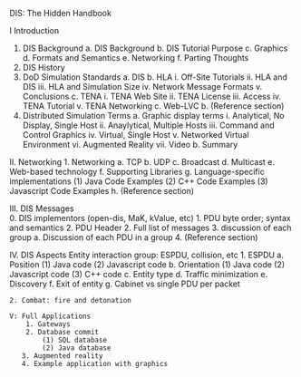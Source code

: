 DIS: The Hidden Handbook

I Introduction

1. DIS Background
	a. DIS Background
	b. DIS Tutorial Purpose
	c. Graphics
	d. Formats and Semantics
	e. Networking
	f. Parting Thoughts
2. DIS History
3. DoD Simulation Standards
   a. DIS
   b. HLA
     i. Off-Site Tutorials
     ii. HLA and DIS
     iii. HLA and Simulation Size
     iv. Network Message Formats
     v. Conclusions
   c. TENA
     i. TENA Web Site
     ii. TENA License
     iii. Access
     iv. TENA Tutorial
     v. TENA Networking
   c. Web-LVC
   b. (Reference section)
3. 	Distributed Simulation Terms
   a. Graphic display terms
   		i. Analytical, No Display, Single Host
		ii. Anaylytical, Multiple Hosts
		iii. Command and Control Graphics
		iv. Virtual, Single Host
		v. Networked Virtual Environment
		vi. Augmented Reality
		vii. Video
	b. Summary
		 	
 II. Networking
    1. Networking
      a. TCP
      b. UDP
      c. Broadcast
      d. Multicast
      e. Web-based technology
      f. Supporting Libraries
      g. Language-specific implementations
      	 (1) Java Code Examples
      	 (2) C++ Code Examples
      	 (3) Javascript Code Examples
      h. (Reference section)
      
 III. DIS Messages	
   0. DIS implementors (open-dis, MaK, kValue, etc)
	1. PDU byte order; syntax and semantics
	2. PDU Header
	2. Full list of messages
	3. discussion of each group
	 a. Discussion of each PDU in a group
	4. (Reference section)

  IV. DIS Aspects
    Entity interaction group: ESPDU, collision, etc
    1. ESPDU 
    	a. Position
    		(1) Java code
    		(2) Javascript code
    	b. Orientation
    	   (1) Java code
    		(2) Javascript code
    		(3) C++ code
    	c. Entity type
    	d. Traffic minimization
    	e. Discovery
    	f. Exit of entity
    	g. Cabinet vs single PDU per packet
    	
    	
    2. Combat: fire and detonation

    V: Full Applications
    	1. Gateways
    	2. Database commit
    		(1) SQL database
    		(2) Java database
       3. Augmented reality
       4. Example application with graphics
	